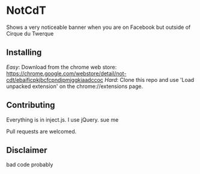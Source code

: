 # NotCdT
Shows a very noticeable banner when you are on Facebook but outside of Cirque du Twerque

## Installing
*Easy*: Download from the chrome web store: https://chrome.google.com/webstore/detail/not-cdt/ebaificpkjbcfcpndjpmjggkiaadccoc
*Hard*: Clone this repo and use 'Load unpacked extension' on the chrome://extensions page.

## Contributing
Everything is in inject.js. I use jQuery. sue me

Pull requests are welcomed.

## Disclaimer
bad code probably
